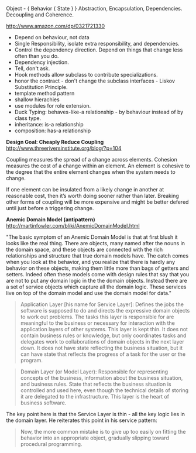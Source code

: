Object - { Behavior { State } } 
Abstraction, Encapsulation, Dependencies.
Decoupling and Coherence.

http://www.amazon.com/dp/0321721330

* Depend on behaviour, not data
* Single Responsibility, isolate extra responsibility, and dependencies.
* Control the dependency direction. Depend on things that change less often than you do.
* Dependency injection.
* Tell, don't ask.
* Hook methods allow subclass to contribute specializations.
* honor the contract - don't change the subclass interfaces - Liskov Substitution Principle.
* template method pattern
* shallow hierachies
* use modules for role extension.
* Duck Typing: behaves-like-a relationship - by behaviour instead of by class type.
* inheritance: is-a relationship
* composition: has-a relationship

__Design Goal: Cheaply Reduce Coupling__
http://www.threeriversinstitute.org/blog/?p=104

Coupling measures the spread of a change across elements. Cohesion measures the cost of a change within an element. An element is cohesive to the degree that the entire element changes when the system needs to change.

If one element can be insulated from a likely change in another at reasonable cost, then it’s worth doing sooner rather than later. Breaking other forms of coupling will be more expensive and might be better defered until just before a triggering change.

__Anemic Domain Model (antipattern)__
http://martinfowler.com/bliki/AnemicDomainModel.html

"The basic symptom of an Anemic Domain Model is that at first blush it looks like the real thing. There are objects, many named after the nouns in the domain space, and these objects are connected with the rich relationships and structure that true domain models have. The catch comes when you look at the behavior, and you realize that there is hardly any behavior on these objects, making them little more than bags of getters and setters. Indeed often these models come with design rules that say that you are not to put any domain logic in the the domain objects. Instead there are a set of service objects which capture all the domain logic. These services live on top of the domain model and use the domain model for data."

> Application Layer [his name for Service Layer]: Defines the jobs the software is supposed to do and directs the expressive domain objects to work out problems. The tasks this layer is responsible for are meaningful to the business or necessary for interaction with the application layers of other systems. This layer is kept thin. It does not contain business rules or knowledge, but only coordinates tasks and delegates work to collaborations of domain objects in the next layer down. It does not have state reflecting the business situation, but it can have state that reflects the progress of a task for the user or the program.

> Domain Layer (or Model Layer): Responsible for representing concepts of the business, information about the business situation, and business rules. State that reflects the business situation is controlled and used here, even though the technical details of storing it are delegated to the infrastructure. This layer is the heart of business software.

The key point here is that the Service Layer is thin - all the key logic lies in the domain layer. He reiterates this point in his service pattern:

> Now, the more common mistake is to give up too easily on fitting the behavior into an appropriate object, gradually slipping toward procedural programming.
